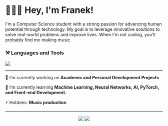 # 👨🏽‍💻 Hey, I'm Franek!

I'm a Computer Science student with a strong passion for advancing human potential through technology. My goal is to leverage innovative solutions to solve real-world problems and improve lives. When I'm not coding, you’ll probably find me making music.


### ⚒️ Languages and Tools 


<img src="https://skillicons.dev/icons?i=python,java,cs,pytorch,sklearn,mongodb,azure,github,git,vscode,figma,unity" />

--- 

🔭 I’m currently working on **Academic and Personal Development Projects**

🌱 I’m currently learning **Machine Learning, Neural Networks, AI, PyTorch, and Front-end Development.**

⚡ Hobbies: **Music production**

---
<p align="center">
    <img src="https://github-readme-stats.vercel.app/api?username=Flop3r&hide=issues,contribs&show_icons=true&bg_color=00000000&count_private=true&theme=vue-dark&hide_border=true" />
    <img src="https://github-readme-stats.vercel.app/api/top-langs/?username=Flop3r&bg_color=00000000&theme=vue-dark&hide_border=true&langs_count=5&layout=donut" />
</p>
